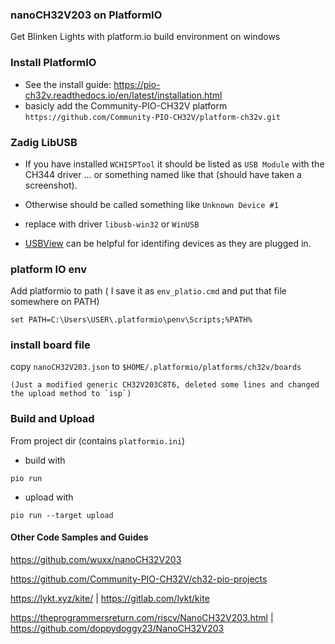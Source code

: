 
### nanoCH32V203 on PlatformIO
Get Blinken Lights with platform.io build environment on windows

### Install PlatformIO
- See the install guide: https://pio-ch32v.readthedocs.io/en/latest/installation.html
- basicly add the Community-PIO-CH32V platform
`https://github.com/Community-PIO-CH32V/platform-ch32v.git`


### Zadig LibUSB

- If you have installed `WCHISPTool` it should be listed as `USB Module` with the CH344 driver
    ... or something named like that (should have taken a screenshot).

- Otherwise  should be called something like `Unknown Device #1` 

- replace with driver `libusb-win32` or `WinUSB`

- [USBView](https://learn.microsoft.com/en-us/windows-hardware/drivers/debugger/usbview) can be helpful for identifing devices as they are plugged in.


### platform IO env

Add platformio to path ( I save it as `env_platio.cmd` and put that file somewhere on  PATH)
```
set PATH=C:\Users\USER\.platformio\penv\Scripts;%PATH%
```

### install board file
copy `nanoCH32V203.json` to `$HOME/.platformio/platforms/ch32v/boards`

    (Just a modified generic CH32V203C8T6, deleted some lines and changed the upload method to `isp`)

### Build and Upload

From project dir (contains `platformio.ini`)
- build with
```
pio run
```
- upload with
```
pio run --target upload
```


#### Other Code Samples and Guides

https://github.com/wuxx/nanoCH32V203

https://github.com/Community-PIO-CH32V/ch32-pio-projects

https://lykt.xyz/kite/ | https://gitlab.com/lykt/kite

https://theprogrammersreturn.com/riscv/NanoCH32V203.html | https://github.com/doppydoggy23/NanoCH32V203